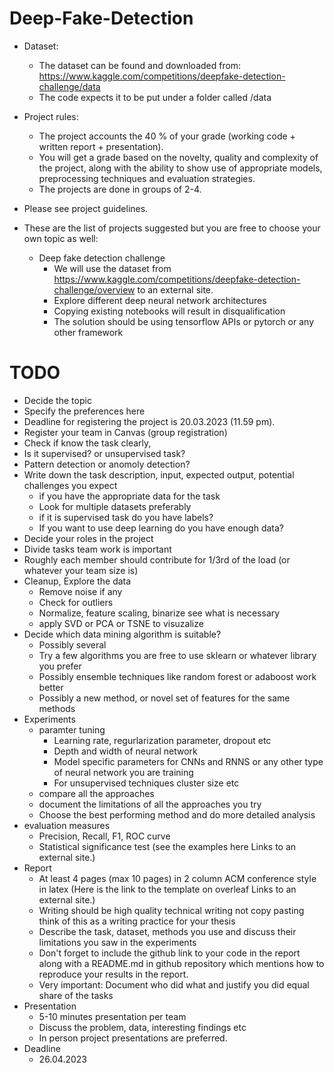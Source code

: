 # Deep-Fake-Detection

- Dataset:

  - The dataset can be found and downloaded from: https://www.kaggle.com/competitions/deepfake-detection-challenge/data
  - The code expects it to be put under a folder called /data

- Project rules:

  - The project accounts the 40 % of your grade (working code + written report + presentation).
  - You will get a grade based on the novelty, quality and complexity of the project, along with the ability to show use of appropriate models, preprocessing techniques and evaluation strategies.
  - The projects are done in groups of 2-4.

- Please see project guidelines.

- These are the list of projects suggested but you are free to choose your own topic as well:
  - Deep fake detection challenge
    - We will use the dataset from https://www.kaggle.com/competitions/deepfake-detection-challenge/overview to an external site.
    - Explore different deep neural network architectures
    - Copying existing notebooks will result in disqualification
    - The solution should be using tensorflow APIs or pytorch or any other framework

# TODO

- Decide the topic
- Specify the preferences here
- Deadline for registering the project is 20.03.2023 (11.59 pm).
- Register your team in Canvas (group registration)
- Check if know the task clearly,
- Is it supervised? or unsupervised task?
- Pattern detection or anomoly detection?
- Write down the task description, input, expected output, potential challenges you expect
  - if you have the appropriate data for the task
  - Look for multiple datasets preferably
  - if it is supervised task do you have labels?
  - If you want to use deep learning do you have enough data?
- Decide your roles in the project
- Divide tasks team work is important
- Roughly each member should contribute for 1/3rd of the load (or whatever your team size is)
- Cleanup, Explore the data
  - Remove noise if any
  - Check for outliers
  - Normalize, feature scaling, binarize see what is necessary
  - apply SVD or PCA or TSNE to visuzalize
- Decide which data mining algorithm is suitable?
  - Possibly several
  - Try a few algorithms you are free to use sklearn or whatever library you prefer
  - Possibly ensemble techniques like random forest or adaboost work better
  - Possibly a new method, or novel set of features for the same methods
- Experiments
  - paramter tuning
    - Learning rate, regurlarization parameter, dropout etc
    - Depth and width of neural network
    - Model specific parameters for CNNs and RNNS or any other type of neural network you are training
    - For unsupervised techniques cluster size etc
  - compare all the approaches
  - document the limitations of all the approaches you try
  - Choose the best performing method and do more detailed analysis
- evaluation measures
  - Precision, Recall, F1, ROC curve
  - Statistical significance test (see the examples here Links to an external site.)
- Report
  - At least 4 pages (max 10 pages) in 2 column ACM conference style in latex (Here is the link to the template on overleaf Links to an external site.)
  - Writing should be high quality technical writing not copy pasting think of this as a writing practice for your thesis
  - Describe the task, dataset, methods you use and discuss their limitations you saw in the experiments
  - Don't forget to include the github link to your code in the report along with a README.md in github repository which mentions how to reproduce your results in the report.
  - Very important: Document who did what and justify you did equal share of the tasks
- Presentation
  - 5-10 minutes presentation per team
  - Discuss the problem, data, interesting findings etc
  - In person project presentations are preferred.
- Deadline
  - 26.04.2023
